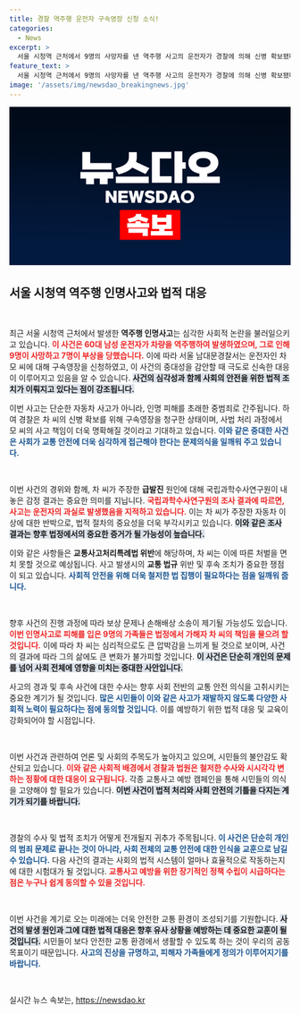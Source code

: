 ```yaml
---
title: 경찰 역주행 운전자 구속영장 신청 소식!
categories:
  - News
excerpt: >
  서울 시청역 근처에서 9명의 사망자를 낸 역주행 사고의 운전자가 경찰에 의해 신병 확보됐다. 60대 남성은 차량 이상을 주장했으나, 감정 결과는 그의 과실을 지적했다.
feature_text: >
  서울 시청역 근처에서 9명의 사망자를 낸 역주행 사고의 운전자가 경찰에 의해 신병 확보됐다. 60대 남성은 차량 이상을 주장했으나, 감정 결과는 그의 과실을 지적했다.
image: '/assets/img/newsdao_breakingnews.jpg'
---
```


<p><img src="/assets/img/newsdao_breakingnews.jpg" alt="flaretime 속보" /></p>

<h2 data-ke-size="size26">서울 시청역 역주행 인명사고와 법적 대응</h2>

<p data-ke-size="size16">&nbsp;</p>  

<p>최근 서울 시청역 근처에서 발생한 <strong>역주행 인명사고</strong>는 심각한 사회적 논란을 불러일으키고 있습니다. <b><span style="color: #ee2323;">이 사건은 60대 남성 운전자가 차량을 역주행하여 발생하였으며, 그로 인해 9명이 사망하고 7명이 부상을 당했습니다.</span></b> 이에 따라 서울 남대문경찰서는 운전자인 차 모 씨에 대해 구속영장을 신청하였고, 이 사건의 중대성을 감안할 때 극도로 신속한 대응이 이루어지고 있음을 알 수 있습니다. <b><span style="background-color: #21538527;">사건의 심각성과 함께 사회의 안전을 위한 법적 조치가 이뤄지고 있다는 점이 강조됩니다.</span></b></p>

<p>이번 사고는 단순한 자동차 사고가 아니라, 인명 피해를 초래한 중범죄로 간주됩니다. 하여 경찰은 차 씨의 신병 확보를 위해 구속영장을 청구한 상태이며, 사법 처리 과정에서 모 씨의 사고 책임이 더욱 명확해질 것이라고 기대하고 있습니다. <b><span style="color: #1a5490;">이와 같은 중대한 사건은 사회가 교통 안전에 더욱 심각하게 접근해야 한다는 문제의식을 일깨워 주고 있습니다.</span></b></p>

<p data-ke-size="size16">&nbsp;</p>  

<p>이번 사건의 경위와 함께, 차 씨가 주장한 <strong>급발진</strong> 원인에 대해 국립과학수사연구원이 내놓은 감정 결과는 중요한 의미를 지닙니다. <b><span style="color: #ee2323;">국립과학수사연구원의 조사 결과에 따르면, 사고는 운전자의 과실로 발생했음을 지적하고 있습니다.</span></b> 이는 차 씨가 주장한 자동차 이상에 대한 반박으로, 법적 절차의 중요성을 더욱 부각시키고 있습니다. <b><span style="background-color: #21538527;">이와 같은 조사 결과는 향후 법정에서의 중요한 증거가 될 가능성이 높습니다.</span></b></p>

<p>이와 같은 사항들은 <strong>교통사고처리특례법 위반</strong>에 해당하며, 차 씨는 이에 따른 처벌을 면치 못할 것으로 예상됩니다. 사고 발생시의 <strong>교통 법규</strong> 위반 및 후속 조치가 중요한 쟁점이 되고 있습니다. <b><span style="color: #1a5490;">사회적 안전을 위해 더욱 철저한 법 집행이 필요하다는 점을 일깨워 줍니다.</span></b> </p>

<p data-ke-size="size16">&nbsp;</p>  

<p>향후 사건의 진행 과정에 따라 보상 문제나 손해배상 소송이 제기될 가능성도 있습니다. <b><span style="color: #ee2323;">이번 인명사고로 피해를 입은 9명의 가족들은 법정에서 가해자 차 씨의 책임을 물으려 할 것입니다.</span></b> 이에 따라 차 씨는 심리적으로도 큰 압박감을 느끼게 될 것으로 보이며, 사건의 결과에 따라 그의 삶에도 큰 변화가 불가피할 것입니다. <b><span style="background-color: #21538527;">이 사건은 단순히 개인의 문제를 넘어 사회 전체에 영향을 미치는 중대한 사안입니다.</span></b></p>

<p>사고의 경과 및 후속 사건에 대한 수사는 향후 사회 전반의 교통 안전 의식을 고취시키는 중요한 계기가 될 것입니다. <b><span style="color: #1a5490;">많은 시민들이 이와 같은 사고가 재발하지 않도록 다양한 사회적 노력이 필요하다는 점에 동의할 것입니다.</span></b> 이를 예방하기 위한 법적 대응 및 교육이 강화되어야 할 시점입니다.</p>

<p data-ke-size="size16">&nbsp;</p>  

<p>이번 사건과 관련하여 언론 및 사회의 주목도가 높아지고 있으며, 시민들의 불안감도 확산되고 있습니다. <b><span style="color: #ee2323;">이와 같은 사회적 배경에서 경찰과 법원은 철저한 수사와 시시각각 변하는 정황에 대한 대응이 요구됩니다.</span></b> 각종 교통사고 예방 캠페인을 통해 시민들의 의식을 고양해야 할 필요가 있습니다. <b><span style="background-color: #21538527;">이번 사건이 법적 처리와 사회 안전의 기틀을 다지는 계기가 되기를 바랍니다.</span></b></p>

<p data-ke-size="size16">&nbsp;</p>  

<p>경찰의 수사 및 법적 조치가 어떻게 전개될지 귀추가 주목됩니다. <b><span style="color: #1a5490;">이 사건은 단순히 개인의 범죄 문제로 끝나는 것이 아니라, 사회 전체의 교통 안전에 대한 인식을 교훈으로 남길 수 있습니다.</span></b> 다음 사건의 결과는 사회의 법적 시스템이 얼마나 효율적으로 작동하는지에 대한 시험대가 될 것입니다. <b><span style="color: #ee2323;">교통사고 예방을 위한 장기적인 정책 수립이 시급하다는 점은 누구나 쉽게 동의할 수 있을 것입니다.</span></b></p>

<p data-ke-size="size16">&nbsp;</p>  

<p>이번 사건을 계기로 오는 미래에는 더욱 안전한 교통 환경이 조성되기를 기원합니다. <b><span style="background-color: #21538527;">사건의 발생 원인과 그에 대한 법적 대응은 향후 유사 상황을 예방하는 데 중요한 교훈이 될 것입니다.</span></b> 시민들이 보다 안전한 교통 환경에서 생활할 수 있도록 하는 것이 우리의 공동 목표이기 때문입니다. <b><span style="color: #1a5490;">사고의 진상을 규명하고, 피해자 가족들에게 정의가 이루어지기를 바랍니다.</span></b></p>

<p data-ke-size="size16">&nbsp;</p> 
실시간 뉴스 속보는, <a href="https://newsdao.kr" rel="dofollow">https://newsdao.kr</a>


